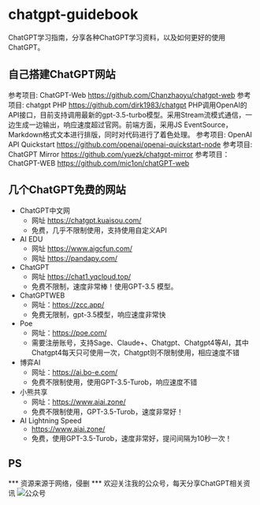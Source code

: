 # chatgpt-guidebook
ChatGPT学习指南，分享各种ChatGPT学习资料，以及如何更好的使用ChatGPT。

## 自己搭建ChatGPT网站
参考项目: ChatGPT-Web https://github.com/Chanzhaoyu/chatgpt-web
参考项目: chatgpt PHP https://github.com/dirk1983/chatgpt PHP调用OpenAI的API接口，目前支持调用最新的gpt-3.5-turbo模型。采用Stream流模式通信，一边生成一边输出，响应速度超过官网。前端方面，采用JS EventSource，Markdown格式文本进行排版，同时对代码进行了着色处理。
参考项目: OpenAI API Quickstart https://github.com/openai/openai-quickstart-node
参考项目: ChatGPT Mirror https://github.com/yuezk/chatgpt-mirror
参考项目：ChatGPT-WEB https://github.com/mic1on/chatGPT-web

## 几个ChatGPT免费的网站
- ChatGPT中文网
  - 网址 https://chatgpt.kuaisou.com/
  - 免费，几乎不限制使用，支持使用自定义API
- AI EDU
  - 网址 https://www.aigcfun.com/
  - 网址 https://pandapy.com/
- ChatGPT
  - 网址 https://chat1.yqcloud.top/
  - 免费不限制，速度非常棒！使用GPT-3.5 模型。
- ChatGPTWEB
  - 网址：https://zcc.app/
  - 免费无限制，gpt-3.5模型，响应速度非常快
- Poe
  - 网址：https://poe.com/
  - 需要注册账号，支持Sage、Claude+、Chatgpt、Chatgpt4等AI，其中Chatgpt4每天只可使用一次，Chatgpt则不限制使用，相应速度不错
- 博弈AI
  - 网址：https://ai.bo-e.com/
  - 免费不限制使用，使用GPT-3.5-Turob，响应速度不错
- 小熊共享
  - 网址：https://www.aiai.zone/
  - 免费不限制使用，GPT-3.5-Turob，速度非常好！
- AI Lightning Speed
  - https://www.aiai.zone/
  - 免费，使用GPT-3.5-Turob，速度非常好，提问间隔为10秒一次！


## PS
*** 资源来源于网络，侵删 ***
欢迎关注我的公众号，每天分享ChatGPT相关资讯
![公众号](./pic/pic1.png)